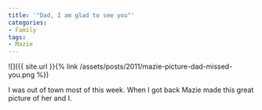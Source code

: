 ```yaml
---
title: '"Dad, I am glad to see you"'
categories:
- Family
tags:
- Mazie
---
```


![]({{ site.url }}{% link /assets/posts/2011/mazie-picture-dad-missed-you.png %})
  



I was out of town most of this week. When I got back Mazie made this great picture of her and I.
